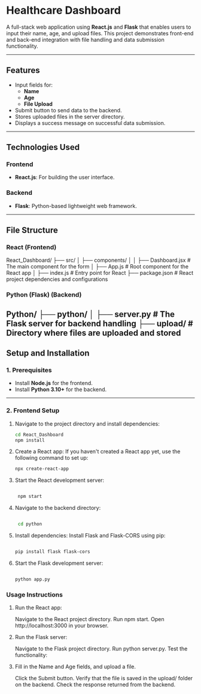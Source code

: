 # **Healthcare Dashboard**

A full-stack web application using **React.js** and **Flask** that enables users to input their name, age, and upload files. This project demonstrates front-end and back-end integration with file handling and data submission functionality.

---

## **Features**
- Input fields for:
  - **Name**
  - **Age**
  - **File Upload**
- Submit button to send data to the backend.
- Stores uploaded files in the server directory.
- Displays a success message on successful data submission.

---

## **Technologies Used**

### **Frontend**
- **React.js**: For building the user interface.

### **Backend**
- **Flask**: Python-based lightweight web framework.

---

## **File Structure**

### **React (Frontend)**
React_Dashboard/ ├── src/ │ ├── components/ │ │ ├── Dashboard.jsx # The main component for the form │ ├── App.js # Root component for the React app │ ├── index.js # Entry point for React ├── package.json # React project dependencies and configurations
### **Python (Flask) (Backend)**
Python/ ├── python/ │ ├── server.py # The Flask server for backend handling ├── upload/ # Directory where files are uploaded and stored
---

## **Setup and Installation**

### **1. Prerequisites**
- Install **Node.js** for the frontend.
- Install **Python 3.10+** for the backend.

---

### **2. Frontend Setup**
1. Navigate to the project directory and install dependencies:
   ```bash
   cd React_Dashboard
   npm install
2. Create a React app: If you haven't created a React app yet, use the following command to set up:

   ```bash
   npx create-react-app

3. Start the React development server:

   ```bash

    npm start

4. Navigate to the backend directory:

   ```bash

    cd python

5. Install dependencies: Install Flask and Flask-CORS using pip:

    ```bash

    pip install flask flask-cors

6. Start the Flask development server:

    ```bash

    python app.py

### **Usage Instructions**
1. Run the React app:

    Navigate to the React project directory.
    Run npm start.
    Open http://localhost:3000 in your browser.
   
2. Run the Flask server:

    Navigate to the Flask project directory.
    Run python server.py.
    Test the functionality:

3. Fill in the Name and Age fields, and upload a file.
   
    Click the Submit button.
    Verify that the file is saved in the upload/ folder on the backend.
    Check the response returned from the backend.